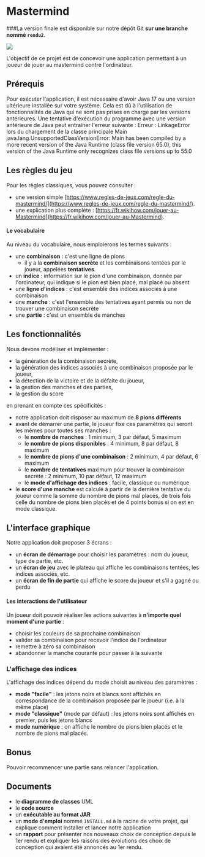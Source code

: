 Mastermind
==========

###La version finale est disponible sur notre dépôt Git **sur une branche nommé `rendu2`**.

![](mastermind.jpg)

L'objectif de ce projet est de concevoir une application permettant à un joueur de jouer au mastermind contre l'ordinateur.

Prérequis
---------

Pour exécuter l'application, il est nécessaire d'avoir Java 17 ou une version ultérieure installée sur votre système. Cela est dû à l'utilisation de fonctionnalités de Java qui ne sont pas prises en charge par les versions antérieures. Une tentative d'exécution du programme avec une version antérieure de Java peut entraîner l'erreur suivante :
Erreur : LinkageError lors du chargement de la classe principale Main
java.lang.UnsupportedClassVersionError: Main has been compiled by a more recent version of the Java Runtime (class file version 65.0), this version of the Java Runtime only recognizes class file versions up to 55.0

Les règles du jeu
-----------------

Pour les règles classiques, vous pouvez consulter :

- une version simple [https://www.regles-de-jeux.com/regle-du-mastermind/](https://www.regles-de-jeux.com/regle-du-mastermind/).
- une explication plus complète : [https://fr.wikihow.com/jouer-au-Mastermind](https://fr.wikihow.com/jouer-au-Mastermind).


#### Le vocabulaire

Au niveau du vocabulaire, nous emploierons les termes suivants :

- une **combinaison** : c'est une ligne de pions
  - il y a la **combinaison secrète** et les combinaisons tentées par le joueur, appelées **tentatives**.
- un **indice** : information sur le pion d'une combinaison, donnée par l'ordinateur, qui indique si le pion est bien placé, mal placé ou absent
- une **ligne d'indices** : c'est ensemble des indices associés à une combinaison
- une **manche** : c'est l'ensemble des tentatives ayant permis ou non de trouver une combinaison secrète
- une **partie** : c'est un ensemble de manches


Les fonctionnalités
-------------------

Nous devons modéliser et implémenter :

- la génération de la combinaison secrète,
- la génération des indices associés à une combinaison proposée par le joueur,
- la détection de la victoire et de la défaite du joueur,
- la gestion des manches et des parties,
- la gestion du score

en prenant en compte ces spécificités :

- notre application doit disposer au maximum de **8 pions différents**
- avant de démarrer une partie, le joueur fixe ces paramètres qui seront les mêmes pour toutes ses manches :
  - le **nombre de manches** : 1 minimum, 3 par défaut, 5 maximum
  - le **nombre de pions disponibles** : 4 minimum, 8 par défaut, 8 maximum
  - le **nombre de pions d'une combinaison** : 2 minimum, 4 par défaut, 6 maximum
  - le **nombre de tentatives** maximum pour trouver la combinaison secrète : 2 minimum, 10 par défaut, 12 maximum
  - le **mode d'affichage des indices** : facile, classique ou numérique
- le **score d'une manche** est calculé à partir de la dernière tentative du joueur comme la somme du nombre de pions mal placés, de trois fois celle du nombre de pions bien placés et de 4 points bonus si on est en mode classique.

L'interface graphique
---------------------

Notre application doit proposer 3 écrans :

- un **écran de démarrage** pour choisir les paramètres : nom du joueur, type de partie, etc.
- un **écran de jeu** avec le plateau qui affiche les combinaisons tentées, les indices associés, etc.
- un **écran de fin de partie** qui affiche le score du joueur et s'il a gagné ou perdu

#### Les interactions de l'utilisateur

Un joueur doit pouvoir réaliser les actions suivantes à **n'importe quel moment d'une partie** :

- choisir les couleurs de sa prochaine combinaison
- valider sa combinaison pour recevoir l'indice de l'ordinateur
- remettre à zéro sa combinaison
- abandonner la manche courante pour passer à la suivante

### L'affichage des indices

L'affichage des indices dépend du mode choisit au niveau des paramètres :

- **mode "facile"** : les jetons noirs et blancs sont affichés en correspondance de la combinaison proposée par le joueur (i.e. à la même place)
- **mode "classique"** (mode par défaut) : les jetons noirs sont affichés en premier, puis les jetons blancs
- **mode numérique** : on affiche le nombre de pions bien placés et le nombre de pions mal placés.

Bonus
-----

Pouvoir recommencer une partie sans relancer l'application.

Documents
----------

- le **diagramme de classes** UML
- le **code source**
- un **exécutable au format JAR**
- un **mode d'emploi** nommé `INSTALL.md` à la racine de votre projet, qui explique comment installer et lancer notre application
- un **rapport** pour présenter nos nouveaux choix de conception depuis le 1er rendu et expliquer les raisons des évolutions des choix de conception qui avaient été annoncés au 1er rendu.
